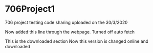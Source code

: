 # 706Project1

706 project testing code sharing
uploaded on the 30/3/2020

Now added this line through the webpage.
Turned off auto fetch

This is the downloaded section
Now this version is changed online and downloaded
